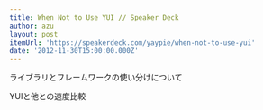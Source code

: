 ```yaml
---
title: When Not to Use YUI // Speaker Deck
author: azu
layout: post
itemUrl: 'https://speakerdeck.com/yaypie/when-not-to-use-yui'
date: '2012-11-30T15:00:00.000Z'
---
```

ライブラリとフレームワークの使い分けについて

YUIと他との速度比較
